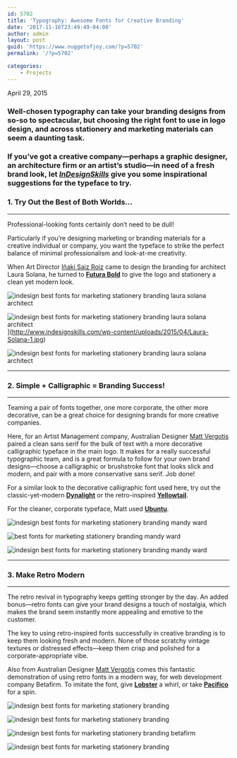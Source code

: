 ```yaml
---
id: 5702
title: 'Typography: Awesome Fonts for Creative Branding'
date: '2017-11-16T23:49:49-04:00'
author: admin
layout: post
guid: 'https://www.nuggetofjoy.com/?p=5702'
permalink: '/?p=5702'

categories:
    - Projects
---
```


April 29, 2015

### Well-chosen typography can take your branding designs from so-so to spectacular, but choosing the right font to use in logo design, and across stationery and marketing materials can seem a daunting task.

### **If you’ve got a creative company—perhaps a graphic designer, an architecture firm or an artist’s studio—in need of a fresh brand look, let [*InDesignSkills*](http://www.indesignskills.com/) give you some inspirational suggestions for the typeface to try.**


### **1. Try Out the Best of Both Worlds…** 

---

Professional-looking fonts certainly don’t need to be dull!

Particularly if you’re designing marketing or branding materials for a creative individual or company, you want the typeface to strike the perfect balance of minimal professionalism and look-at-me creativity.

When Art Director [Iñaki Saiz Roiz](http://www.gregorsamsa.es/Laura-Solana-Arquitecto) came to design the branding for architect Laura Solana, he turned to [**Futura Bold**](https://www.myfonts.com/fonts/bitstream/futura/bold/) to give the logo and stationery a clean yet modern look.

![indesign best fonts for marketing stationery branding laura solana architect](https://image-control-storage.s3.amazonaws.com/blog-images/2018/01/12144708/Laura-Solana-2.jpg)

![indesign best fonts for marketing stationery branding laura solana architect](https://image-control-storage.s3.amazonaws.com/blog-images/2018/01/12144711/Laura-Solana-1.jpg)](http://www.indesignskills.com/wp-content/uploads/2015/04/Laura-Solana-1.jpg)

![indesign best fonts for marketing stationery branding laura solana architect](https://image-control-storage.s3.amazonaws.com/blog-images/2018/01/12144712/Laura-Solana-3.jpg)

---


### **2. Simple + Calligraphic = Branding Success!**

---

Teaming a pair of fonts together, one more corporate, the other more decorative, can be a great choice for designing brands for more creative companies.

Here, for an Artist Management company, Australian Designer [Matt Vergotis](http://www.verg.com.au/portfolio/mandy/) paired a clean sans serif for the bulk of text with a more decorative calligraphic typeface in the main logo. It makes for a really successful typographic team, and is a great formula to follow for your own brand designs—choose a calligraphic or brushstroke font that looks slick and modern, and pair with a more conservative sans serif. Job done!

For a similar look to the decorative calligraphic font used here, try out the classic-yet-modern [**Dynalight**](http://www.fontsquirrel.com/fonts/dynalight) or the retro-inspired [**Yellowtail**](http://www.fontsquirrel.com/fonts/yellowtail).

For the cleaner, corporate typeface, Matt used [**Ubuntu**](http://font.ubuntu.com/).

![indesign best fonts for marketing stationery branding mandy ward](https://image-control-storage.s3.amazonaws.com/blog-images/2018/01/12144714/Mandy-Ward-1.jpg) 

![best fonts for marketing stationery branding mandy ward](https://image-control-storage.s3.amazonaws.com/blog-images/2018/01/12144716/Mandy-Ward-2.jpg)

![indesign best fonts for marketing stationery branding mandy ward](https://image-control-storage.s3.amazonaws.com/blog-images/2018/01/12144718/Mandy-Ward-3.jpg)

---


### **3. Make Retro Modern**

---

The retro revival in typography keeps getting stronger by the day. An added bonus—retro fonts can give your brand designs a touch of nostalgia, which makes the brand seem instantly more appealing and emotive to the customer.

The key to using retro-inspired fonts successfully in creative branding is to keep them looking fresh and modern. None of those scratchy vintage textures or distressed effects—keep them crisp and polished for a corporate-appropriate vibe.

Also from Australian Designer [Matt Vergotis](http://www.verg.com.au/portfolio/betafirm/) comes this fantastic demonstration of using retro fonts in a modern way, for web development company Betafirm. To imitate the font, give [**Lobster**](http://www.fontsquirrel.com/fonts/Lobster) a whirl, or take [**Pacifico**](http://www.fontsquirrel.com/fonts/pacifico) for a spin.

![indesign best fonts for marketing stationery branding](https://image-control-storage.s3.amazonaws.com/blog-images/2018/01/12144720/Betafirm-2.jpg)

![indesign best fonts for marketing stationery branding](https://image-control-storage.s3.amazonaws.com/blog-images/2018/01/12144722/Betafirm-3.jpg)

![indesign best fonts for marketing stationery branding betafirm](https://image-control-storage.s3.amazonaws.com/blog-images/2018/01/12144723/Betafirm-1.jpg)

![indesign best fonts for marketing stationery branding](https://image-control-storage.s3.amazonaws.com/blog-images/2018/01/12144725/Betafirm-4.jpg)
